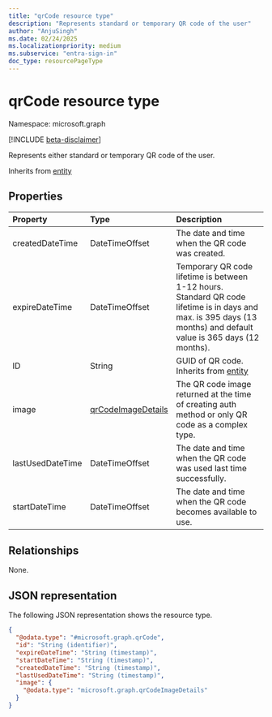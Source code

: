 ```yaml
---
title: "qrCode resource type"
description: "Represents standard or temporary QR code of the user"
author: "AnjuSingh"
ms.date: 02/24/2025
ms.localizationpriority: medium
ms.subservice: "entra-sign-in"
doc_type: resourcePageType
---
```


# qrCode resource type

Namespace: microsoft.graph

[!INCLUDE [beta-disclaimer](../../includes/beta-disclaimer.md)]

Represents either standard or temporary QR code of the user.

Inherits from [entity](../resources/entity.md)

## Properties

|Property|Type|Description|
|:---|:---|:---|
|createdDateTime|DateTimeOffset|The date and time when the QR code was created.|
|expireDateTime|DateTimeOffset|Temporary QR code lifetime is between 1-12 hours. Standard QR code lifetime is in days and max. is 395 days (13 months) and default value is 365 days (12 months).|
|ID|String|GUID of QR code. Inherits from [entity](../resources/entity.md)|
|image|[qrCodeImageDetails](../resources/qrcodeimagedetails.md)|The QR code image returned at the time of creating auth method or only QR code as a complex type.|
|lastUsedDateTime|DateTimeOffset|The date and time when the QR code was used last time successfully.|
|startDateTime|DateTimeOffset|The date and time when the QR code becomes available to use.|

## Relationships
None.

## JSON representation
The following JSON representation shows the resource type.
<!-- {
  "blockType": "resource",
  "keyProperty": "id",
  "@odata.type": "microsoft.graph.qrCode",
  "openType": false
}
-->
``` json
{
  "@odata.type": "#microsoft.graph.qrCode",
  "id": "String (identifier)",
  "expireDateTime": "String (timestamp)",
  "startDateTime": "String (timestamp)",
  "createdDateTime": "String (timestamp)",
  "lastUsedDateTime": "String (timestamp)",
  "image": {
    "@odata.type": "microsoft.graph.qrCodeImageDetails"
  }
}
```
